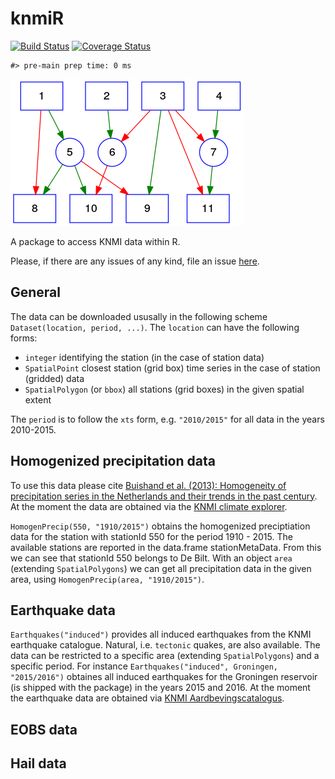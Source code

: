 <!-- README.md is generated from README.Rmd. Please edit that file -->
knmiR
=====

[![Build Status](https://travis-ci.org/MartinRoth/knmiR.png?branch=master)](https://travis-ci.org/MartinRoth/knmiR) [![Coverage Status](https://img.shields.io/codecov/c/github/MartinRoth/knmiR/master.svg)](https://codecov.io/github/MartinRoth/knmiR?branch=master)

    #> pre-main prep time: 0 ms

<img src="inst/img/example_graph.png">

A package to access KNMI data within R.

Please, if there are any issues of any kind, file an issue [here](https://github.com/MartinRoth/knmiR/issues).

General
-------

The data can be downloaded ususally in the following scheme `Dataset(location, period, ...)`. The `location` can have the following forms:

-   `integer` identifying the station (in the case of station data)
-   `SpatialPoint` closest station (grid box) time series in the case of station (gridded) data
-   `SpatialPolygon` (or `bbox`) all stations (grid boxes) in the given spatial extent

The `period` is to follow the `xts` form, e.g. `"2010/2015"` for all data in the years 2010-2015.

Homogenized precipitation data
------------------------------

To use this data please cite [Buishand et al. (2013): Homogeneity of precipitation series in the Netherlands and their trends in the past century](http://onlinelibrary.wiley.com/doi/10.1002/joc.3471/abstract). At the moment the data are obtained via the [KNMI climate explorer](http://climexp.knmi.nl/).

`HomogenPrecip(550, "1910/2015")` obtains the homogenized preciptiation data for the station with stationId 550 for the period 1910 - 2015. The available stations are reported in the data.frame stationMetaData. From this we can see that stationId 550 belongs to De Bilt. With an object `area` (extending `SpatialPolygons`) we can get all precipitation data in the given area, using `HomogenPrecip(area, "1910/2015")`.

Earthquake data
---------------

`Earthquakes("induced")` provides all induced earthquakes from the KNMI earthquake catalogue. Natural, i.e. `tectonic` quakes, are also available. The data can be restricted to a specific area (extending `SpatialPolygons`) and a specific period. For instance `Earthquakes("induced", Groningen, "2015/2016")` obtaines all induced earthquakes for the Groningen reservoir (is shipped with the package) in the years 2015 and 2016. At the moment the earthquake data are obtained via [KNMI Aardbevingscatalogus](https://www.knmi.nl/kennis-en-datacentrum/dataset/aardbevingscatalogus).

EOBS data
---------

Hail data
---------
